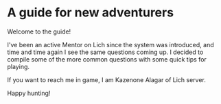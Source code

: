 # A guide for new adventurers

Welcome to the guide!

I've been an active Mentor on Lich since the system was introduced, and time and time again I see the same questions coming up. I decided to compile some of the more common questions with some quick tips for playing.

If you want to reach me in game, I am Kazenone Alagar of Lich server.

Happy hunting!
